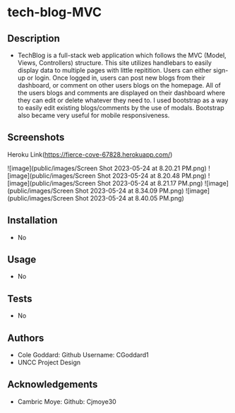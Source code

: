 # tech-blog-MVC

## Description

 - TechBlog is a full-stack web application which follows the MVC (Model, Views, Controllers) structure. This site utilizes handlebars to easily display data to multiple pages with little repitition. Users can either sign-up or login. Once logged in, users can post new blogs from their dashboard, or comment on other users blogs on the homepage. All of the users blogs and comments are displayed on their dashboard where they can edit or delete whatever they need to. I used bootstrap as a way to easily edit existing blogs/comments by the use of modals. Bootstrap also became very useful for mobile responsiveness.

 ## Screenshots

 Heroku Link(https://fierce-cove-67828.herokuapp.com/)

 ![image](public/images/Screen Shot 2023-05-24 at 8.20.21 PM.png) 
 ![image](public/images/Screen Shot 2023-05-24 at 8.20.48 PM.png)
 ![image](public/images/Screen Shot 2023-05-24 at 8.21.17 PM.png)
 ![image](public/images/Screen Shot 2023-05-24 at 8.34.09 PM.png)
 ![image](public/images/Screen Shot 2023-05-24 at 8.40.05 PM.png)

 ## Installation
 - No

 ## Usage
 - No

 ## Tests
 - No

 ## Authors
- Cole Goddard: Github Username: CGoddard1
- UNCC Project Design

## Acknowledgements
- Cambric Moye: Github: Cjmoye30